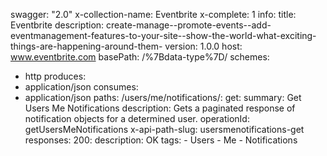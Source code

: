 swagger: "2.0"
x-collection-name: Eventbrite
x-complete: 1
info:
  title: Eventbrite
  description: create-manage--promote-events--add-eventmanagement-features-to-your-site--show-the-world-what-exciting-things-are-happening-around-them-
  version: 1.0.0
host: www.eventbrite.com
basePath: /%7Bdata-type%7D/
schemes:
- http
produces:
- application/json
consumes:
- application/json
paths:
  /users/me/notifications/:
    get:
      summary: Get Users Me Notifications
      description: Gets a paginated response of notification objects for a determined
        user.
      operationId: getUsersMeNotifications
      x-api-path-slug: usersmenotifications-get
      responses:
        200:
          description: OK
      tags:
      - Users
      - Me
      - Notifications
